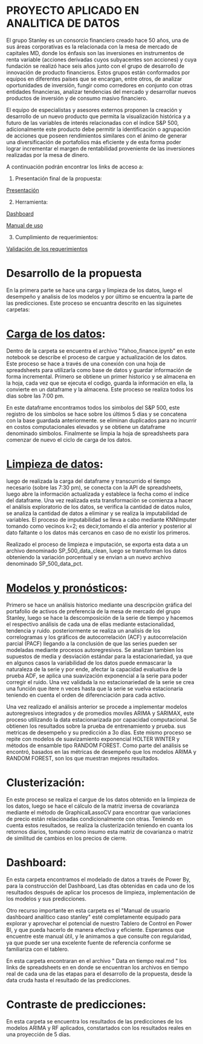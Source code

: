 # PROYECTO APLICADO EN ANALITICA DE DATOS 
El grupo Stanley es un consorcio financiero creado hace 50 años, una de sus áreas
corporativas es la relacionada con la mesa de mercado de capitales MD, donde los énfasis son
las inversiones en instrumentos de renta variable (acciones derivadas cuyos subyacentes son
acciones) y cuya fundación se realizó hace seis años junto con el grupo de desarrollo de
innovación de producto financieros. Estos grupos están conformados por equipos en diferentes
países que se encargan, entre otros, de analizar oportunidades de inversión, fungir como
corredores en conjunto con otras entidades financieras, analizar tendencias del mercado y
desarrollar nuevos productos de inversión y de consumo masivo financiero.

El equipo  de especialistas y asesores externos proponen la creación y desarrollo de un nuevo producto que permita la visualización histórica y a futuro de las
variables de interés relacionadas con el índice S&P 500, adicionalmente este producto debe permitir la identificación o agrupación de acciones que poseen rendimientos similares con el
ánimo de generar una diversificación de portafolios más eficiente y de esta forma poder lograr incrementar el margen de rentabilidad proveniente de las inversiones realizadas por la mesa de dinero. 

A continuación podrán encontrar los links de acceso a:

1. Presentación final de la propuesta:

[Presentación](https://my.visme.co/v/y4z4r764-n9q834#s3)

2. Herramienta:

[Dashboard](https://uniandes.sharepoint.com/sites/ProyectoFinalAnalytics/SitePages/Estructura-de-Mercado-SP%26500.aspx)

[Manual de uso](https://github.com/EdgarBalaguera/PROYECTO-APLICADO-EN-ANALITICA-DE-DATOS/blob/main/Dashboard/Manual%20de%20usuario%20dashboard%20anali%CC%81tico%20caso%20stanley.pdf)

3. Cumplimiento de requerimientos:

[Validación de los requerimientos](https://docs.google.com/spreadsheets/d/152vxtbDjcto2DZdYNFgvnuR__Qa9SO9iTZ8wDJn4J1k/edit#gid=0)

# Desarrollo de la propuesta
En la primera parte se hace una carga y limpieza de los datos, luego el desempeño y analisis de los modelos y por último se encuentra
la parte de las predicciones. Este proceso se encuantra descrito en las siguinetes carpetas:

# [Carga de los datos](https://github.com/EdgarBalaguera/PROYECTO-APLICADO-EN-ANALITICA-DE-DATOS/tree/main/Carga%20de%20los%20datos):
Dentro de la carpeta se encuentra el archivo "Yahoo_finance.ipynb" en este notebook se describe el proceso de cargue y actualización
de los datos. Este proceso se hace a través de una conexión con una hoja de spreadsheets para utilizarla como base de datos y guardar información de forma incremental. Primero se obtiene un primer historico y se almacena en la hoja, cada vez que se ejecuta el codigo, 
guarda  la información en ella, la convierte en un  dataframe  y la almacena. Este proceso se realiza todos los dias sobre las 
7:00 pm. 

En este dataframe encontramos todos los simbolos del S&P 500, este registro de los simbolos se hace sobre los últimos 5 dias y se 
concatena con la base guardada anteriormente. se eliminan duplicados para no incurrir en costos computacionales elevados y se obtiene 
un dataframe denominado simbolos. Finalmente se limpia la hoja de spreadsheets para comenzar de nuevo el ciclo de carga de los datos.

# [Limpieza de datos](https://github.com/EdgarBalaguera/PROYECTO-APLICADO-EN-ANALITICA-DE-DATOS/tree/main/Limpieza%20de%20datos):
luego de realizada la carga del dataframe y transcurrido el tiempo necesario (sobre las 7:30 pm), se conecta con la API de spreadsheets, luego abre la información actualizada y establece la fecha como el indice del dataframe. Una vez realizada esta transformaciòn se comienza a hacer el análisis exploratorio de los datos, se verifica la cantidad de datos nulos, se analiza la cantidad de datos a eliminar y se realiza la imputabilidad de variables. El proceso de imputabilidad se lleva a cabo mediante KNNImputer tomando como vecinos k=2; es decir,tomando el día anterior y posterior al dato faltante o los datos más cercanos en caso de no existir los primeros. 

Realizado el proceso de limpieza e imputación, se exporta esta data a un archivo denominado SP_500_data_clean, luego se transforman los datos obteniendo la variación porcentual y se envian a un nuevo archivo denominado SP_500_data_pct.

# [Modelos y pronósticos](https://github.com/EdgarBalaguera/PROYECTO-APLICADO-EN-ANALITICA-DE-DATOS/tree/main/Modelos%20y%20pron%C3%B3sticos):
Primero se hace un análisis historico mediante una descripciòn gráfica del portafolio de activos de preferencia de la mesa de mercado del grupo Stanley, luego se hace la descomposición de la serie de tiempo y hacemos el respectivo análisis de cada una de ellas mediante  estacionalidad, tendencia y ruido. posteriormente se realiza un analisis de los correlogramas y los gráficos de autocorrelación (ACF) y autocorrelación parcial (PACF) llegando a la conclusión de que las series pueden ser modeladas mediante procesos autoregresivos. Se analizan tambien los supuestos de media y desviación estándar para la estacionariedad,  ya que en algunos casos la variabilidad de los datos puede enmascarar la naturaleza de la serie y por ende, afectar la capacidad evaluativa de la prueba ADF, se aplica una suavización exponencial a la serie para poder corregir el ruido. Una vez validada la no estacionariedad de la serie se crea una función que itere n veces hasta que la serie se vuelva estacionaria teniendo en cuenta el orden de diferenciación para cada activo.

Una vez realizado el análisis anterior se procede a implementar modelos autoregresivos integrados y de promedios moviles ARIMA y SARIMAX, este proceso utilizando la data estacionarizada por capacidad computacional. Se obtienen los resultados sobre la prueba de entrenamiento y prueba. sus metricas de desempeño y su predicción a 3o días. Este mismo proceso se repite con modelos de suavizamiento exponencial HOLTER WINTER y métodos de ensamble tipo RANDOM FOREST. Como parte del análisis se encontró, basados en las métricas de desempeño que los modelos ARIMA y RANDOM FOREST, son los que muestran mejores resultados.

# Clusterización:
En este proceso se realiza el cargue de los datos obtenido en la limpieza de los datos, luego se hace el cálculo de la matriz inversa de covarianza mediante el método de GraphicalLassoCV para encontrar que variaciones de precio están relacionadas condicionalmente con otras. Teniendo en cuenta estos resultados,  se realiza la clusterización teniendo en cuanta los retornos diarios, tomando como insumo esta matriz de covarianza o matriz de similitud de cambios en los precios de cierre. 

# Dashboard:

En esta carpeta encontramos el modelado de datos a través de Power By, para la construcción del Dashboard, Las dtas obtenidas en cada uno de los resultados después de aplicar los procesos de limpieza, implementación de los modelos y sus predicciones. 

Otro recurso importante en esta carpeta es el "Manual de usuario dashboard analítico caso stanley" esté completamente equipado para explorar y aprovechar el potencial de nuestro Tablero de Control en Power BI, y que pueda hacerlo de manera efectiva y eficiente. Esperamos que encuentre este manual útil, y le animamos a que consulte con regularidad, ya que puede ser una excelente fuente de referencia conforme se familiariza con el tablero.

En esta carpeta encontraran en el archivo " Data en tiempo real.md " los links de spreadsheets en en donde se encuentran los archivos en tiempo real de cada una de las etapas para el desarrollo de la propuesta, desde la data cruda hasta el resultado de las predicciones.

# Contraste de predicciones:

En esta carpeta se encuentra los resultados de las predicciones de los modelos ARIMA y RF aplicados, constartados con los resultados reales en una proyección de 5 días.











